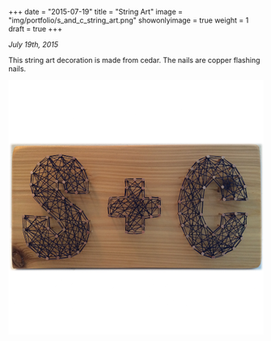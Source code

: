 +++
date = "2015-07-19"
title = "String Art"
image = "img/portfolio/s_and_c_string_art.png"
showonlyimage = true
weight = 1
draft = true
+++

*July 19th, 2015*

This string art decoration is made from cedar. The nails are copper flashing nails.

![String Art][1]

[1]: /img/portfolio/s_and_c_string_art.png
